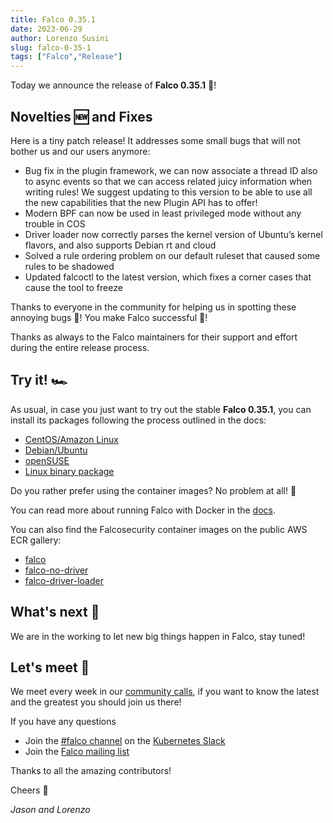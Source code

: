 ```yaml
---
title: Falco 0.35.1
date: 2023-06-29
author: Lorenzo Susini
slug: falco-0-35-1
tags: ["Falco","Release"]
---
```


Today we announce the release of **Falco 0.35.1** 🦅!

## Novelties 🆕 and Fixes

Here is a tiny patch release! It addresses some small bugs that will not bother us and our users anymore:

* Bug fix in the plugin framework, we can now associate a thread ID also to async events so that we can access related juicy information when writing rules! We suggest updating to this version to be able to use all the new capabilities that the new Plugin API has to offer!
* Modern BPF can now be used in least privileged mode without any trouble in COS
* Driver loader now correctly parses the kernel version of Ubuntu’s kernel flavors, and also supports Debian rt and cloud
* Solved a rule ordering problem on our default ruleset that caused some rules to be shadowed
* Updated falcoctl to the latest version, which fixes a corner cases that cause the tool to freeze


Thanks to everyone in the community for helping us in spotting these annoying bugs 🐛! You make Falco successful 🦅!

Thanks as always to the Falco maintainers for their support and effort during the entire release process.

## Try it! 🏎️

As usual, in case you just want to try out the stable **Falco 0.35.1**, you can install its packages following the process outlined in the docs:

* [CentOS/Amazon Linux](https://falco.org/docs/getting-started/installation/#centos-rhel)
* [Debian/Ubuntu](https://falco.org/docs/getting-started/installation/#debian)
* [openSUSE](https://falco.org/docs/getting-started/installation/#suse)
* [Linux binary package](https://falco.org/docs/getting-started/installation/#linux-binary)

Do you rather prefer using the container images? No problem at all! 🐳

You can read more about running Falco with Docker in the [docs](https://falco.org/docs/getting-started/running/#docker).

You can also find the Falcosecurity container images on the public AWS ECR gallery:

* [falco](https://gallery.ecr.aws/falcosecurity/falco)
* [falco-no-driver](https://gallery.ecr.aws/falcosecurity/falco-no-driver)
* [falco-driver-loader](https://gallery.ecr.aws/falcosecurity/falco-driver-loader)

## What's next 🔮

We are in the working to let new big things happen in Falco, stay tuned!

## Let's meet 🤝

We meet every week in our [community calls](https://github.com/falcosecurity/community),
if you want to know the latest and the greatest you should join us there!

If you have any questions

* Join the [#falco channel](https://kubernetes.slack.com/messages/falco) on the [Kubernetes Slack](https://slack.k8s.io)
* Join the [Falco mailing list](https://lists.cncf.io/g/cncf-falco-dev)

Thanks to all the amazing contributors!

Cheers 🎊

_Jason and Lorenzo_
